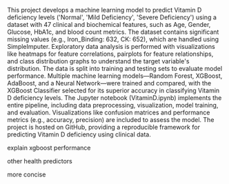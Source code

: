 This project develops a machine learning model to predict Vitamin D deficiency levels ('Normal', 'Mild Deficiency', 'Severe Deficiency') using a dataset with 47 clinical and biochemical features, such as Age, Gender, Glucose, HbA1c, and blood count metrics. The dataset contains significant missing values (e.g., Iron_Binding: 632, CK: 652), which are handled using SimpleImputer. Exploratory data analysis is performed with visualizations like heatmaps for feature correlations, pairplots for feature relationships, and class distribution graphs to understand the target variable's distribution. The data is split into training and testing sets to evaluate model performance.
Multiple machine learning models—Random Forest, XGBoost, AdaBoost, and a Neural Network—were trained and compared, with the XGBoost Classifier selected for its superior accuracy in classifying Vitamin D deficiency levels. The Jupyter notebook (VitaminD.ipynb) implements the entire pipeline, including data preprocessing, visualization, model training, and evaluation. Visualizations like confusion matrices and performance metrics (e.g., accuracy, precision) are included to assess the model. The project is hosted on GitHub, providing a reproducible framework for predicting Vitamin D deficiency using clinical data.

explain xgboost performance

other health predictors

more concise

